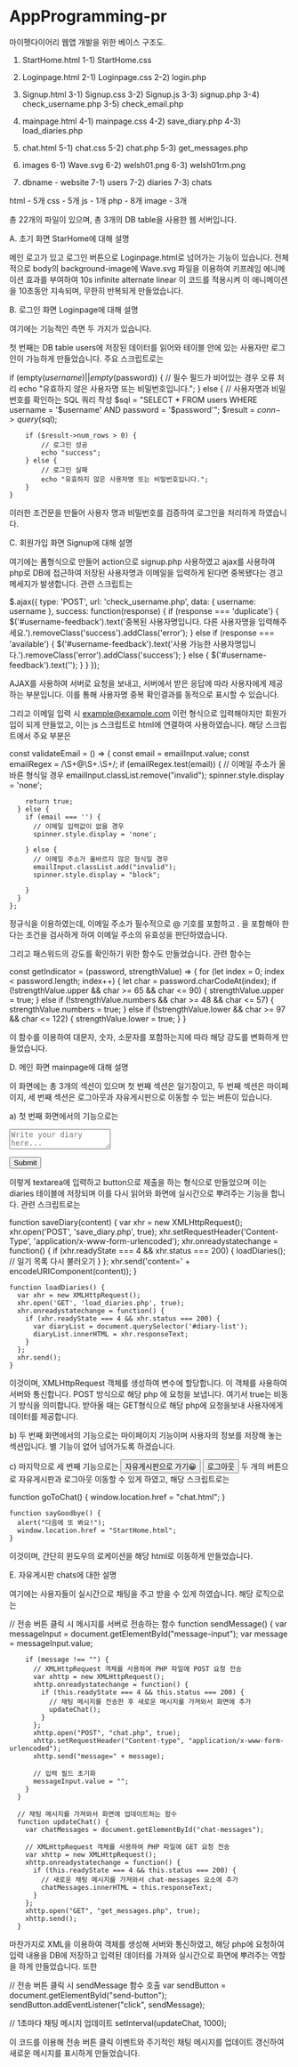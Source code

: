 # AppProgramming-pr
마이펫다이어리 웹앱 개발을 위한 베이스
구조도.

1. StartHome.html
1-1) StartHome.css

2. Loginpage.html
2-1) Loginpage.css
2-2) login.php

3. Signup.html
3-1) Signup.css
3-2) Signup.js
3-3) signup.php
3-4) check_username.php
3-5) check_email.php

4. mainpage.html
4-1) mainpage.css
4-2) save_diary.php
4-3) load_diaries.php

5. chat.html
5-1) chat.css
5-2) chat.php
5-3) get_messages.php

6. images
6-1) Wave.svg
6-2) welsh01.png
6-3) welsh01rm.png

7. dbname - website
7-1) users
7-2) diaries
7-3) chats

html - 5개
css - 5개
js - 1개
php - 8개
image - 3개

총 22개의 파일이 있으며, 총 3개의 DB table을 사용한 웹 서버입니다.

A. 초기 화면 StarHome에 대해 설명

메인 로고가 있고 로그인 버튼으로 Loginpage.html로 넘어가는 기능이 있습니다.
전체적으로 body의 background-image에 Wave.svg 파일을 이용하여 키프레임 에니메이션 효과를 부여하여 10s infinite alternate linear 이 코드를 적용시켜 이 애니메이션을 10초동안 지속되며, 무한히 반복되게 만들었습니다.

B. 로그인 화면 Loginpage에 대해 설명

여기에는 기능적인 측면 두 가지가 있습니다.

첫 번째는 DB table users에 저장된 데이터를 읽어와 테이블 안에 있는 사용자만 로그인이 가능하게 만들었습니다. 주요 스크립트로는 

if (empty($username) || empty($password)) {
        // 필수 필드가 비어있는 경우 오류 처리
        echo "유효하지 않은 사용자명 또는 비밀번호입니다.";
    } else {
        // 사용자명과 비밀번호를 확인하는 SQL 쿼리 작성
        $sql = "SELECT * FROM users WHERE username = '$username' AND password = '$password'";
        $result = $conn->query($sql);

        if ($result->num_rows > 0) {
            // 로그인 성공
            echo "success";
        } else {
            // 로그인 실패
            echo "유효하지 않은 사용자명 또는 비밀번호입니다.";
        }
    }

이러한 조건문을 만들어 사용자 명과 비밀번호를 검증하여 로그인을 처리하게 하였습니다.

C. 회원가입 화면 Signup에 대해 설명

여기에는 폼형식으로 만들어 action으로 signup.php 사용하였고 ajax를 사용하여 php로 DB에 접근하여 저장된 사용자명과 이메일을 입력하게 된다면 중복됐다는 경고 메세지가 발생합니다. 관련 스크립트는

$.ajax({
            type: 'POST',
            url: 'check_username.php',
            data: { username: username },
            success: function(response) {
              if (response === 'duplicate') {
                $('#username-feedback').text('중복된 사용자명입니다. 다른 사용자명을 입력해주세요.').removeClass('success').addClass('error');
              } else if (response === 'available') {
                $('#username-feedback').text('사용 가능한 사용자명입니다.').removeClass('error').addClass('success');
              } else {
                $('#username-feedback').text('');
              }
            }
          });

AJAX를 사용하여 서버로 요청을 보내고, 서버에서 받은 응답에 따라 사용자에게 제공하는 부분입니다. 이를 통해 사용자명 중복 확인결과를 동적으로 표시할 수 있습니다.

그리고 이메일 입력 시 example@example.com 이런 형식으로 입력해야지만 회원가입이 되게 만들었고, 이는 js 스크립트로 html에 연결하여 사용하였습니다. 해당 스크립트에서 주요 부분은

const validateEmail = () => {
    const email = emailInput.value;
    const emailRegex = /\S+@\S+\.\S+/;
    if (emailRegex.test(email)) {
        // 이메일 주소가 올바른 형식일 경우
        emailInput.classList.remove("invalid");
        spinner.style.display = 'none';

        return true;
      } else {
        if (email === '') {
          // 이메일 입력값이 없을 경우
          spinner.style.display = 'none';

        } else {
          // 이메일 주소가 올바르지 않은 형식일 경우
          emailInput.classList.add("invalid");
          spinner.style.display = "block";

        }
      }
    };
정규식을 이용하였는데, 이메일 주소가 필수적으로 @ 기호를 포함하고 . 을 포함해야 한다는 조건을 검사하게 하여 이메일 주소의 유효성을 판단하였습니다.

그리고 패스워드의 강도를 확인하기 위한 함수도 만들었습니다. 관련 함수는 

const getIndicator = (password, strengthValue) => {
  for (let index = 0; index < password.length; index++) {
    let char = password.charCodeAt(index);
    if (!strengthValue.upper && char >= 65 && char <= 90) {
      strengthValue.upper = true;
    } else if (!strengthValue.numbers && char >= 48 && char <= 57) {
      strengthValue.numbers = true;
    } else if (!strengthValue.lower && char >= 97 && char <= 122) {
      strengthValue.lower = true;
    }
  }

이 함수를 이용하여 대문자, 숫자, 소문자를 포함하는지에 따라 해당 강도를 변화하게 만들었습니다.

D. 메인 화면 mainpage에 대해 설명

이 화면에는 총 3개의 섹션이 있으며 첫 번째 섹션은 일기장이고, 두 번째 섹션은 마이페이지, 세 번째 섹션은 로그아웃과 자유게시판으로 이동할 수 있는 버튼이 있습니다.

a) 첫 번째 화면에서의 기능으로는
<textarea class="diary-textarea" placeholder="Write your diary here..."></textarea>
<button class="diary-button">Submit</button>

이렇게 textarea에 입력하고 button으로 제출을 하는 형식으로 만들었으며 이는 diaries 테이블에 저장되며 이를 다시 읽어와 화면에 실시간으로 뿌려주는 기능을 합니다. 관련 스크립트로는

function saveDiary(content) {
      var xhr = new XMLHttpRequest();
      xhr.open('POST', 'save_diary.php', true);
      xhr.setRequestHeader('Content-Type', 'application/x-www-form-urlencoded');
      xhr.onreadystatechange = function() {
        if (xhr.readyState === 4 && xhr.status === 200) {
          loadDiaries(); // 일기 목록 다시 불러오기
        }
      };
      xhr.send('content=' + encodeURIComponent(content));
    }

    function loadDiaries() {
      var xhr = new XMLHttpRequest();
      xhr.open('GET', 'load_diaries.php', true);
      xhr.onreadystatechange = function() {
        if (xhr.readyState === 4 && xhr.status === 200) {
          var diaryList = document.querySelector('#diary-list');
          diaryList.innerHTML = xhr.responseText;
        }
      };
      xhr.send();
    }

이것이며, XMLHttpRequest 객체를 생성하여 변수에 할당합니다. 이 객체를 사용하여 서버와 통신합니다. POST 방식으로 해당 php 에 요청을 보냅니다. 여기서 true는 비동기 방식을 의미합니다. 받아올 때는 GET형식으로 해당 php에 요청을보내 사용자에게 데이터를 제공합니다.

b) 두 번째 화면에서의 기능으로는
마이페이지 기능이며 사용자의 정보를 저장해 놓는 섹션입니다. 별 기능이 없어 넘어가도록 하겠습니다.

c) 마지막으로 세 번째 기능으로는
<button class="settings-button" onclick="goToChat()">자유게시판으로 가기😀 </button>
<button class="settings-button" onclick="sayGoodbye()">로그아웃</button>
두 개의 버튼으로 자유게시판과 로그아웃 이동할 수 있게 하였고, 해당 스크립트로는

function goToChat() {
      window.location.href = "chat.html";
    }
  
    function sayGoodbye() {
      alert("다음에 또 봐요!");
      window.location.href = "StartHome.html";
    }
이것이며, 간단히 윈도우의 로케이션을 해당 html로 이동하게 만들었습니다.

E. 자유게시판 chats에 대한 설명

여기에는 사용자들이 실시간으로 채팅을 주고 받을 수 있게 하였습니다. 해당 로직으로는

// 전송 버튼 클릭 시 메시지를 서버로 전송하는 함수
      function sendMessage() {
        var messageInput = document.getElementById("message-input");
        var message = messageInput.value;
  
        if (message !== "") {
          // XMLHttpRequest 객체를 사용하여 PHP 파일에 POST 요청 전송
          var xhttp = new XMLHttpRequest();
          xhttp.onreadystatechange = function() {
            if (this.readyState === 4 && this.status === 200) {
              // 채팅 메시지를 전송한 후 새로운 메시지를 가져와서 화면에 추가
              updateChat();
            }
          };
          xhttp.open("POST", "chat.php", true);
          xhttp.setRequestHeader("Content-type", "application/x-www-form-urlencoded");
          xhttp.send("message=" + message);
  
          // 입력 필드 초기화
          messageInput.value = "";
        }
      }
  
      // 채팅 메시지를 가져와서 화면에 업데이트하는 함수
      function updateChat() {
        var chatMessages = document.getElementById("chat-messages");
  
        // XMLHttpRequest 객체를 사용하여 PHP 파일에 GET 요청 전송
        var xhttp = new XMLHttpRequest();
        xhttp.onreadystatechange = function() {
          if (this.readyState === 4 && this.status === 200) {
            // 새로운 채팅 메시지를 가져와서 chat-messages 요소에 추가
            chatMessages.innerHTML = this.responseText;
          }
        };
        xhttp.open("GET", "get_messages.php", true);
        xhttp.send();
      }
  

마찬가지로 XML을 이용하여 객체를 생성해 서버와 통신하였고, 해당 php에 요청하여 입력 내용을 DB에 저장하고 입력된 데이터를 가져와 실시간으로 화면에 뿌려주는 역할을 하게 만들었습니다. 또한 

// 전송 버튼 클릭 시 sendMessage 함수 호출
var sendButton = document.getElementById("send-button");
sendButton.addEventListener("click", sendMessage);

// 1초마다 채팅 메시지 업데이트
setInterval(updateChat, 1000);

이 코드를 이용해 전송 버튼 클릭 이벤트와 주기적인 채팅 메시지를 업데이트 갱신하여 새로운 메시지를 표시하게 만들었습니다.
